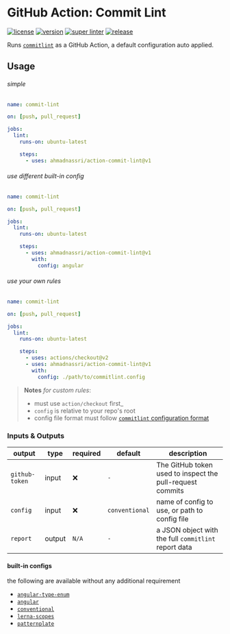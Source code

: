 # GitHub Action: Commit Lint

[![license][license-img]][license-url]
[![version][version-img]][version-url]
[![super linter][super-linter-img]][super-linter-url]
[![release][release-img]][release-url]

[license-url]: LICENSE
[license-img]: https://badgen.net/github/license/ahmadnassri/action-commit-lint

[version-url]: https://github.com/ahmadnassri/action-commit-lint/releases
[version-img]: https://badgen.net//github/release/ahmadnassri/action-commit-lint

[super-linter-url]: https://github.com/ahmadnassri/action-commit-lint/actions?query=workflow%3Asuper-linter
[super-linter-img]: https://github.com/ahmadnassri/action-commit-lint/workflows/super-linter/badge.svg

[release-url]: https://github.com/ahmadnassri/action-commit-lint/actions?query=workflow%3Arelease
[release-img]: https://github.com/ahmadnassri/action-commit-lint/workflows/release/badge.svg

Runs [`commitlint`](https://commitlint.js.org/) as a GitHub Action, a default configuration auto applied.

## Usage

###### simple

```yaml
name: commit-lint

on: [push, pull_request]

jobs:
  lint:
    runs-on: ubuntu-latest

    steps:
      - uses: ahmadnassri/action-commit-lint@v1
```

###### use different built-in config

```yaml
name: commit-lint

on: [push, pull_request]

jobs:
  lint:
    runs-on: ubuntu-latest

    steps:
      - uses: ahmadnassri/action-commit-lint@v1
        with:
          config: angular
```

###### use your own rules

```yaml
name: commit-lint

on: [push, pull_request]

jobs:
  lint:
    runs-on: ubuntu-latest

    steps:
      - uses: actions/checkout@v2
      - uses: ahmadnassri/action-commit-lint@v1
        with:
          config: ./path/to/commitlint.config
```

> **Notes** _for custom rules_:
> - must use `action/checkout` first_
> - `config` is relative to your repo's root
> - config file format must follow [`commitlint` configuration format](https://commitlint.js.org/#/reference-configuration)

### Inputs & Outputs

| output         | type   | required | default        | description                                               |
| -------------- | ------ | -------- | -------------- | --------------------------------------------------------- |
| `github-token` | input  | ❌        | `-`            | The GitHub token used to inspect the pull-request commits |
| `config`       | input  | ❌        | `conventional` | name of config to use, or path to config file             |
| `report`       | output | `N/A`    | `-`            | a JSON object with the full `commitlint` report data      |

#### built-in configs

the following are available without any additional requirement

- [`angular-type-enum`](https://github.com/conventional-changelog/commitlint/tree/master/%40commitlint/config-angular-type-enum)
- [`angular`](https://github.com/conventional-changelog/commitlint/tree/master/%40commitlint/config-angular)
- [`conventional`](https://github.com/conventional-changelog/commitlint/tree/master/%40commitlint/config-conventional)
- [`lerna-scopes`](https://github.com/conventional-changelog/commitlint/tree/master/%40commitlint/config-lerna-scopes)
- [`patternplate`](https://github.com/conventional-changelog/commitlint/tree/master/%40commitlint/config-patternplate)


[config]: https://commitlint.js.org/#/concepts-shareable-config
